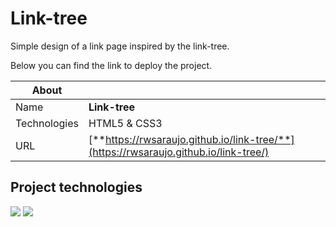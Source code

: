 # Link-tree

Simple design of a link page inspired by the link-tree.

Below you can find the link to deploy the project.

| About        |                                                                                      |
| ------------ | ------------------------------------------------------------------------------------ |
| Name         | **Link-tree**                                                                        |
| Technologies | HTML5 & CSS3                                                                         |
| URL          | [**https://rwsaraujo.github.io/link-tree/**](https://rwsaraujo.github.io/link-tree/) |

## Project technologies

<div>
  <img src="https://img.shields.io/badge/html5-f75421?style=for-the-badge&logo=html5&logoColor=fff">
  <img src="https://img.shields.io/badge/CSS3-3595cf?style=for-the-badge&logo=css3&logoColor=white">
</div>
